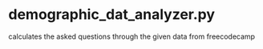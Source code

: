 # demographic_dat_analyzer.py
calculates the asked questions through the given data from freecodecamp
